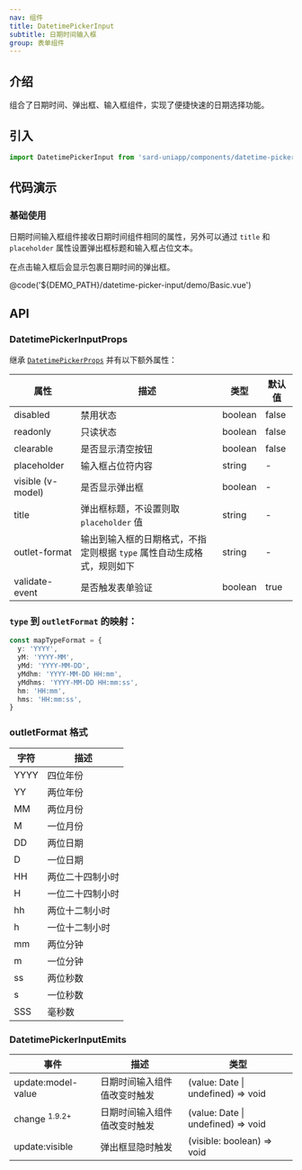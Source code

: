 ```yaml
---
nav: 组件
title: DatetimePickerInput
subtitle: 日期时间输入框
group: 表单组件
---
```


## 介绍

组合了日期时间、弹出框、输入框组件，实现了便捷快速的日期选择功能。

## 引入

```ts
import DatetimePickerInput from 'sard-uniapp/components/datetime-picker-input/datetime-picker-input.vue'
```

## 代码演示

### 基础使用

日期时间输入框组件接收日期时间组件相同的属性，另外可以通过 `title` 和 `placeholder` 属性设置弹出框标题和输入框占位文本。

在点击输入框后会显示包裹日期时间的弹出框。

@code('${DEMO_PATH}/datetime-picker-input/demo/Basic.vue')

## API

### DatetimePickerInputProps

继承 [`DatetimePickerProps`](./#/components/datetime-picker#DatetimePickerProps) 并有以下额外属性：

| 属性              | 描述                                                                   | 类型    | 默认值 |
| ----------------- | ---------------------------------------------------------------------- | ------- | ------ |
| disabled          | 禁用状态                                                               | boolean | false  |
| readonly          | 只读状态                                                               | boolean | false  |
| clearable         | 是否显示清空按钮                                                       | boolean | false  |
| placeholder       | 输入框占位符内容                                                       | string  | -      |
| visible (v-model) | 是否显示弹出框                                                         | boolean | -      |
| title             | 弹出框标题，不设置则取 `placeholder` 值                                | string  | -      |
| outlet-format     | 输出到输入框的日期格式，不指定则根据 `type` 属性自动生成格式，规则如下 | string  | -      |
| validate-event    | 是否触发表单验证                                                       | boolean | true   |

### `type` 到 `outletFormat` 的映射：

```ts
const mapTypeFormat = {
  y: 'YYYY',
  yM: 'YYYY-MM',
  yMd: 'YYYY-MM-DD',
  yMdhm: 'YYYY-MM-DD HH:mm',
  yMdhms: 'YYYY-MM-DD HH:mm:ss',
  hm: 'HH:mm',
  hms: 'HH:mm:ss',
}
```

### outletFormat 格式

| 字符 | 描述             |
| ---- | ---------------- |
| YYYY | 四位年份         |
| YY   | 两位年份         |
| MM   | 两位月份         |
| M    | 一位月份         |
| DD   | 两位日期         |
| D    | 一位日期         |
| HH   | 两位二十四制小时 |
| H    | 一位二十四制小时 |
| hh   | 两位十二制小时   |
| h    | 一位十二制小时   |
| mm   | 两位分钟         |
| m    | 一位分钟         |
| ss   | 两位秒数         |
| s    | 一位秒数         |
| SSS  | 毫秒数           |

### DatetimePickerInputEmits

| 事件                     | 描述                         | 类型                               |
| ------------------------ | ---------------------------- | ---------------------------------- |
| update:model-value       | 日期时间输入组件值改变时触发 | (value: Date \| undefined) => void |
| change <sup>1.9.2+</sup> | 日期时间输入组件值改变时触发 | (value: Date \| undefined) => void |
| update:visible           | 弹出框显隐时触发             | (visible: boolean) => void         |
